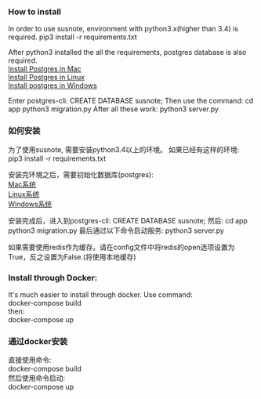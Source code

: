 ### How to install
In order to use susnote, environment with python3.x(higher than 3.4) is required.
    pip3 install -r requirements.txt

After python3 installed the all the requirements, postgres database is also required.<br>
[Install Postgres in Mac](https://www.postgresql.org/download/macosx/) <br>
[Install Postgres in Linux](https://www.postgresql.org/download/linux/ubuntu/) <br>
[Install postgres in Windows](https://www.postgresql.org/download/macosx/) <br>

Enter postgres-cli:
    CREATE DATABASE susnote;
Then use the command:
    cd app
    python3 migration.py
After all these work:
    python3 server.py

### 如何安装
为了使用susnote, 需要安装python3.4以上的环境。
如果已经有这样的环境:
    pip3 install -r requirements.txt

安装完环境之后，需要初始化数据库(postgres):<br>
[Mac系统](https://www.postgresql.org/download/macosx/) <br>
[Linux系统](https://www.postgresql.org/download/linux/ubuntu/) <br>
[Windows系统](https://www.postgresql.org/download/macosx/) <br>

安装完成后，进入到postgres-cli:
    CREATE DATABASE susnote;
然后:
    cd app
    python3 migration.py
最后通过以下命令启动服务:
    python3 server.py

如果需要使用redis作为缓存。请在config文件中将redis的open选项设置为True，反之设置为False.(将使用本地缓存)

### Install through Docker:
It's much easier to install through docker. Use command:<br>
    docker-compose build<br>
then:<br>
    docker-compose up<br>

### 通过docker安装
直接使用命令:<br>
    docker-compose build<br>
然后使用命令启动:<br>
    docker-compose up<br>
